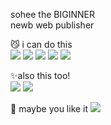 sohee the BIGINNER<br>
newb web publisher


😼 i can do this<br>
<img src="https://img.shields.io/badge/html5-cdc1b4?style=flat-square&logo=HTML5&logoColor=white"/>
<img src="https://img.shields.io/badge/css3-cdc1b4?style=flat-square&logo=CSS3&logoColor=white"/>
<img src="https://img.shields.io/badge/sass-cdc1b4?style=flat-square&logo=Sass&logoColor=white"/>
<img src="https://img.shields.io/badge/JavaScript-cdc1b4?style=flat-square&logo=JavaScript&logoColor=white"/>
<img src="https://img.shields.io/badge/jQuery-cdc1b4?style=flat-square&logo=jQuery&logoColor=white"/>

✨also this too!<br>
<img src="https://img.shields.io/badge/Photoshop-cdc1b4?style=flat-square&logo=AdobePhotoshop&logoColor=white"/>
<img src="https://img.shields.io/badge/Illustrator-cdc1b4?style=flat-square&logo=AdobeIllustrator&logoColor=white"/>

🎨 maybe you like it
 <a href="https://instagram.com/cotton_a_kid?utm_medium=copy_link"><img src="https://img.shields.io/badge/Instagram-F08705?style=flat-square&logo=Instagram&logoColor=white"/>
 </a>

